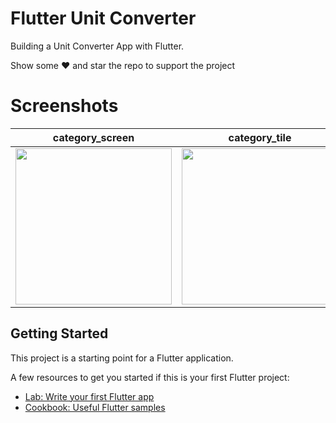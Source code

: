 # Flutter Unit Converter
Building a Unit Converter App with Flutter.

Show some ❤️ and star the repo to support the project

# Screenshots

| category_screen | category_tile   | responsive |
|-----------------|-----------------|---------------|
| <img src="https://user-images.githubusercontent.com/15650332/83323348-78785900-a25e-11ea-98cf-d5116666d90e.png" width="250"> | <img src="https://user-images.githubusercontent.com/15650332/83323350-7a421c80-a25e-11ea-8006-38afe61238d3.png" width="250"> | <img src="https://user-images.githubusercontent.com/15650332/83323351-7c0be000-a25e-11ea-9df4-7c8fdf76ba26.png" width="250">


## Getting Started

This project is a starting point for a Flutter application.

A few resources to get you started if this is your first Flutter project:

- [Lab: Write your first Flutter app](https://flutter.dev/docs/get-started/codelab)
- [Cookbook: Useful Flutter samples](https://flutter.dev/docs/cookbook)


